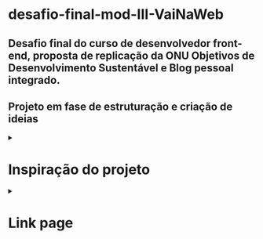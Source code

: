 # desafio-final-mod-III-VaiNaWeb

## Desafio final do curso de desenvolvedor front-end, proposta de replicação da ONU Objetivos de Desenvolvimento Sustentável e Blog pessoal integrado.

## Projeto em fase de estruturação e criação de ideias

<details>

  <summary>
    
   # Inspiração do projeto
  
  </summary>
  
  ### https://brasil.un.org/pt-br/sdgs
  
</details>

<details>

  <summary>
    
   # Link page
  
  </summary>
  
  ### https://desafio-final-mod-3.herokuapp.com/
  
<summary>
    
  ## Projeto para desktop finalizado!
  
</summary>
  
  
  ![image](https://user-images.githubusercontent.com/92615688/181627139-0011af51-cc01-4b6a-b3d0-f5fd610955cc.png)
![image](https://user-images.githubusercontent.com/92615688/181627190-796aaefd-217a-4ddf-9701-5b5e9154b8a5.png)
  
   

  
  </details>
